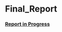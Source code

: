 # Final_Report
### [Report in Progress](https://docs.google.com/document/d/1rP1-4vmk88LJhGoZt-fTin_WJWK69QsAUJIikFQpkk8/edit)
